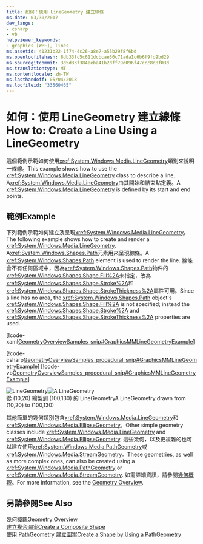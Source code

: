 ```yaml
---
title: 如何：使用 LineGeometry 建立線條
ms.date: 03/30/2017
dev_langs:
- csharp
- vb
helpviewer_keywords:
- graphics [WPF], lines
ms.assetid: 41231b22-1f74-4c26-a8e7-a55b29f8f6bd
ms.openlocfilehash: 8db33fc5c611dcbcae50c71ada1c6b6f9fd9bd29
ms.sourcegitcommit: 3d5d33f384eeba41b2dff79d096f47ccc8d8f03d
ms.translationtype: MT
ms.contentlocale: zh-TW
ms.lasthandoff: 05/04/2018
ms.locfileid: "33560465"
---
```

# <a name="how-to-create-a-line-using-a-linegeometry"></a><span data-ttu-id="e7700-102">如何：使用 LineGeometry 建立線條</span><span class="sxs-lookup"><span data-stu-id="e7700-102">How to: Create a Line Using a LineGeometry</span></span>
<span data-ttu-id="e7700-103">這個範例示範如何使用<xref:System.Windows.Media.LineGeometry>類別來說明一條線。</span><span class="sxs-lookup"><span data-stu-id="e7700-103">This example shows how to use the <xref:System.Windows.Media.LineGeometry> class to describe a line.</span></span> <span data-ttu-id="e7700-104">A<xref:System.Windows.Media.LineGeometry>由其開始和結束點定義。</span><span class="sxs-lookup"><span data-stu-id="e7700-104">A <xref:System.Windows.Media.LineGeometry> is defined by its start and end points.</span></span>  
  
## <a name="example"></a><span data-ttu-id="e7700-105">範例</span><span class="sxs-lookup"><span data-stu-id="e7700-105">Example</span></span>  
 <span data-ttu-id="e7700-106">下列範例示範如何建立及呈現<xref:System.Windows.Media.LineGeometry>。</span><span class="sxs-lookup"><span data-stu-id="e7700-106">The following example shows how to create and render a <xref:System.Windows.Media.LineGeometry>.</span></span>  <span data-ttu-id="e7700-107">A<xref:System.Windows.Shapes.Path>元素用來呈現線條。</span><span class="sxs-lookup"><span data-stu-id="e7700-107">A <xref:System.Windows.Shapes.Path> element is used to render the line.</span></span>  <span data-ttu-id="e7700-108">線條會不有任何區域中，因為<xref:System.Windows.Shapes.Path>物件的<xref:System.Windows.Shapes.Shape.Fill%2A>未指定，改為<xref:System.Windows.Shapes.Shape.Stroke%2A>和<xref:System.Windows.Shapes.Shape.StrokeThickness%2A>屬性可用。</span><span class="sxs-lookup"><span data-stu-id="e7700-108">Since a line has no area, the <xref:System.Windows.Shapes.Path> object's <xref:System.Windows.Shapes.Shape.Fill%2A> is not specified; instead the <xref:System.Windows.Shapes.Shape.Stroke%2A> and <xref:System.Windows.Shapes.Shape.StrokeThickness%2A> properties are used.</span></span>  
  
 [!code-xaml[GeometryOverviewSamples_snip#GraphicsMMLineGeometryExample](../../../../samples/snippets/csharp/VS_Snippets_Wpf/GeometryOverviewSamples_snip/CS/GeometryExamples.xaml#graphicsmmlinegeometryexample)]  
  
 [!code-csharp[GeometryOverviewSamples_procedural_snip#GraphicsMMLineGeometryExample](../../../../samples/snippets/csharp/VS_Snippets_Wpf/GeometryOverviewSamples_procedural_snip/CSharp/GeometryExamples.cs#graphicsmmlinegeometryexample)]
 [!code-vb[GeometryOverviewSamples_procedural_snip#GraphicsMMLineGeometryExample](../../../../samples/snippets/visualbasic/VS_Snippets_Wpf/GeometryOverviewSamples_procedural_snip/visualbasic/geometryexamples.vb#graphicsmmlinegeometryexample)]  
  
 <span data-ttu-id="e7700-109">![LineGeometry](../../../../docs/framework/wpf/graphics-multimedia/media/graphicsmm-line.gif "graphicsmm_line")</span><span class="sxs-lookup"><span data-stu-id="e7700-109">![A LineGeometry](../../../../docs/framework/wpf/graphics-multimedia/media/graphicsmm-line.gif "graphicsmm_line")</span></span>  
<span data-ttu-id="e7700-110">從 (10,20) 繪製到 (100,130) 的 LineGeometry</span><span class="sxs-lookup"><span data-stu-id="e7700-110">A LineGeometry drawn from (10,20) to (100,130)</span></span>  
  
 <span data-ttu-id="e7700-111">其他簡單的幾何類別包含<xref:System.Windows.Media.LineGeometry>和<xref:System.Windows.Media.EllipseGeometry>。</span><span class="sxs-lookup"><span data-stu-id="e7700-111">Other simple geometry classes include <xref:System.Windows.Media.LineGeometry> and <xref:System.Windows.Media.EllipseGeometry>.</span></span> <span data-ttu-id="e7700-112">這些幾何，以及更複雜的也可以建立使用<xref:System.Windows.Media.PathGeometry>或<xref:System.Windows.Media.StreamGeometry>。</span><span class="sxs-lookup"><span data-stu-id="e7700-112">These geometries, as well as more complex ones, can also be created using a <xref:System.Windows.Media.PathGeometry> or <xref:System.Windows.Media.StreamGeometry>.</span></span> <span data-ttu-id="e7700-113">如需詳細資訊，請參閱[幾何概觀](../../../../docs/framework/wpf/graphics-multimedia/geometry-overview.md)。</span><span class="sxs-lookup"><span data-stu-id="e7700-113">For more information, see the [Geometry Overview](../../../../docs/framework/wpf/graphics-multimedia/geometry-overview.md).</span></span>  
  
## <a name="see-also"></a><span data-ttu-id="e7700-114">另請參閱</span><span class="sxs-lookup"><span data-stu-id="e7700-114">See Also</span></span>  
 [<span data-ttu-id="e7700-115">幾何概觀</span><span class="sxs-lookup"><span data-stu-id="e7700-115">Geometry Overview</span></span>](../../../../docs/framework/wpf/graphics-multimedia/geometry-overview.md)  
 [<span data-ttu-id="e7700-116">建立複合圖案</span><span class="sxs-lookup"><span data-stu-id="e7700-116">Create a Composite Shape</span></span>](../../../../docs/framework/wpf/graphics-multimedia/how-to-create-a-composite-shape.md)  
 [<span data-ttu-id="e7700-117">使用 PathGeometry 建立圖案</span><span class="sxs-lookup"><span data-stu-id="e7700-117">Create a Shape by Using a PathGeometry</span></span>](../../../../docs/framework/wpf/graphics-multimedia/how-to-create-a-shape-by-using-a-pathgeometry.md)
